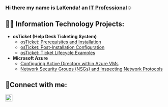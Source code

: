 ### Hi there my name is LaKenda! an <a href="https://www.linkedin.com/in/lakenda-williams-a21273110">IT Professional</a>☺</h1>

<h2>👨‍💻 Information Technology Projects:</h2>

- <b>osTicket (Help Desk Ticketing System)</b>
  - [osTicket: Prerequisites and Installation](https://github.com/LaKendaWilliams/osticket-prereqs)
  - [osTicket: Post-Installation Configuration](https://github.com/LaKendaWilliams/post-install-config)
  - [osTicket: Ticket Lifecycle Examples](https://github.com/LaKendaWilliams/ticket-lifecycle)
- <b>Microsoft Azure</b>
  - [Configuring Active Directory within Azure VMs](https://github.com/LaKendaWilliams/configure-ad)
  - [Network Security Groups (NSGs) and Inspecting Network Protocols](https://github.com/LaKendaWilliams/azure-network-protocols)

<h2>🤳Connect with me:</h2>

[<img align="left" alt="Josh | LinkedIn" width="22px" src="https://cdn.jsdelivr.net/npm/simple-icons@v3/icons/linkedin.svg" />][linkedin]



[linkedin]: https://www.linkedin.com/in/lakenda-williams-a21273110

